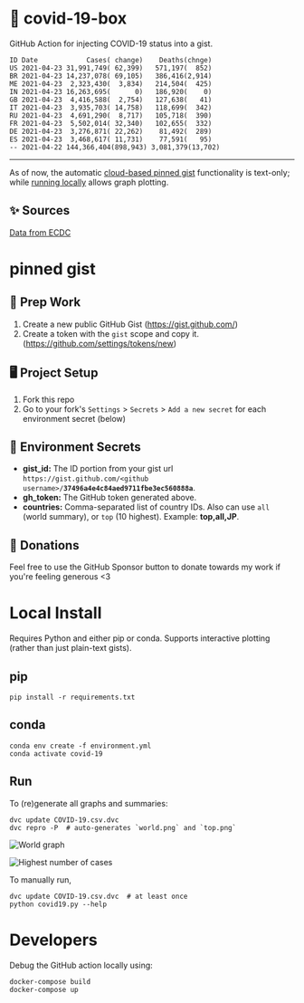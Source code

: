 # 🏥 covid-19-box

GitHub Action for injecting COVID-19 status into a gist.

```
ID Date            Cases( change)    Deaths(chnge)
US 2021-04-23 31,991,749( 62,399)   571,197(  852)
BR 2021-04-23 14,237,078( 69,105)   386,416(2,914)
ME 2021-04-23  2,323,430(  3,834)   214,504(  425)
IN 2021-04-23 16,263,695(      0)   186,920(    0)
GB 2021-04-23  4,416,588(  2,754)   127,638(   41)
IT 2021-04-23  3,935,703( 14,758)   118,699(  342)
RU 2021-04-23  4,691,290(  8,717)   105,718(  390)
FR 2021-04-23  5,502,014( 32,340)   102,655(  332)
DE 2021-04-23  3,276,871( 22,262)    81,492(  289)
ES 2021-04-23  3,468,617( 11,731)    77,591(   95)
-- 2021-04-22 144,366,404(898,943) 3,081,379(13,702)
```

---

As of now, the automatic [cloud-based pinned gist](#pinned-gist) functionality is text-only;
while [running locally](#local-install) allows graph plotting.

## ✨ Sources

[Data from ECDC](https://www.ecdc.europa.eu/en/publications-data/download-todays-data-geographic-distribution-covid-19-cases-worldwide)

# pinned gist

## 🎒 Prep Work
1. Create a new public GitHub Gist (https://gist.github.com/)
1. Create a token with the `gist` scope and copy it. (https://github.com/settings/tokens/new)

## 🖥 Project Setup
1. Fork this repo
1. Go to your fork's `Settings` > `Secrets` > `Add a new secret` for each environment secret (below)

## 🤫 Environment Secrets
- **gist_id:** The ID portion from your gist url `https://gist.github.com/<github username>/`**`37496a4e4c84aed9711fbe3ec560888a`**.
- **gh_token:** The GitHub token generated above.
- **countries:** Comma-separated list of country IDs. Also can use `all` (world summary), or `top` (10 highest). Example: **top,all,JP**.

## 💸 Donations

Feel free to use the GitHub Sponsor button to donate towards my work if you're feeling generous <3

# Local Install

Requires Python and either pip or conda. Supports interactive plotting (rather than just plain-text gists).

## pip

```
pip install -r requirements.txt
```

## conda

```
conda env create -f environment.yml
conda activate covid-19
```

## Run

To (re)generate all graphs and summaries:

```
dvc update COVID-19.csv.dvc
dvc repro -P  # auto-generates `world.png` and `top.png`
```

![World graph](world.png)

![Highest number of cases](top.png)

To manually run,

```
dvc update COVID-19.csv.dvc  # at least once
python covid19.py --help
```

# Developers

Debug the GitHub action locally using:

```
docker-compose build
docker-compose up
```
